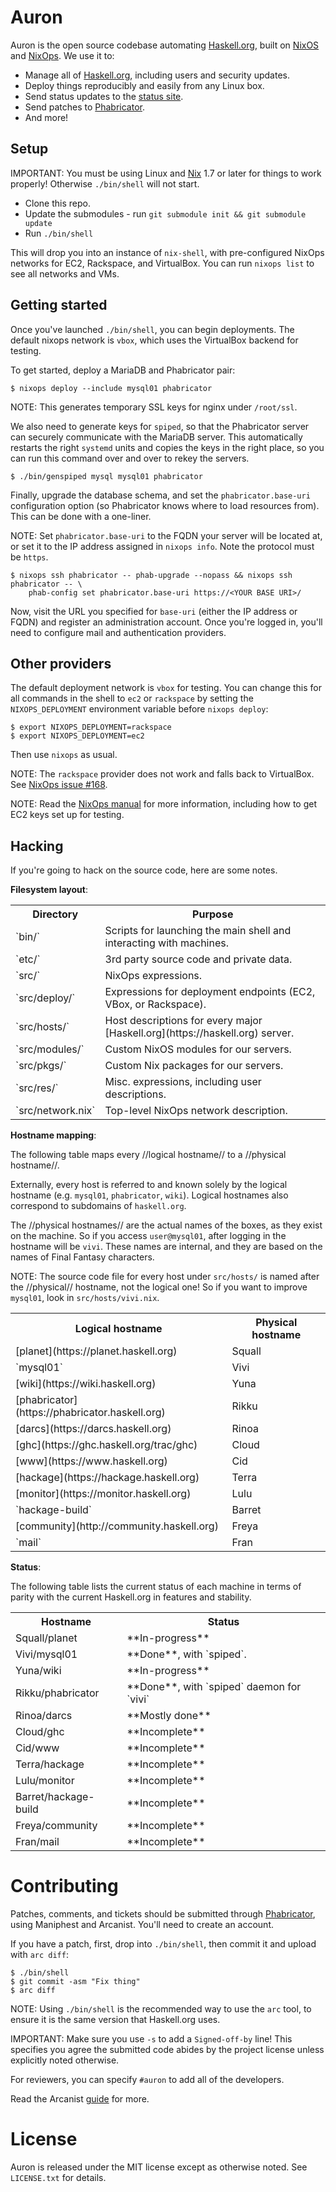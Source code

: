 Auron
=================

Auron is the open source codebase automating
[Haskell.org](https://haskell.org), built on [NixOS](http://nixos.org)
and [NixOps](http://nixos.org/nixops). We use it to:

 - Manage all of [Haskell.org](https://haskell.org), including users
   and security updates.
 - Deploy things reproducibly and easily from any Linux box.
 - Send status updates to the [status site](http://status.haskell.org).
 - Send patches to [Phabricator](https://phabricator.haskell.org).
 - And more!

Setup
-----------------

IMPORTANT: You must be using Linux and
[Nix](http://nixos.org/nix/manual/#chap-installation) 1.7 or later for
things to work properly! Otherwise `./bin/shell` will not start.

- Clone this repo.
- Update the submodules - run `git submodule init && git submodule update`
- Run `./bin/shell`

This will drop you into an instance of `nix-shell`, with
pre-configured NixOps networks for EC2, Rackspace, and VirtualBox. You
can run `nixops list` to see all networks and VMs.

Getting started
-----------------

Once you've launched `./bin/shell`, you can begin deployments. The
default nixops network is `vbox`, which uses the VirtualBox backend
for testing.

To get started, deploy a MariaDB and Phabricator pair:

```
$ nixops deploy --include mysql01 phabricator
```

NOTE: This generates temporary SSL keys for nginx under `/root/ssl`.

We also need to generate keys for `spiped`, so that the Phabricator
server can securely communicate with the MariaDB server. This
automatically restarts the right `systemd` units and copies the keys
in the right place, so you can run this command over and over to rekey
the servers.

```
$ ./bin/genspiped mysql mysql01 phabricator
```

Finally, upgrade the database schema, and set the
`phabricator.base-uri` configuration option (so Phabricator knows
where to load resources from). This can be done with a one-liner.

NOTE: Set `phabricator.base-uri` to the FQDN your server will be
located at, or set it to the IP address assigned in `nixops info`.
Note the protocol must be `https`.

```
$ nixops ssh phabricator -- phab-upgrade --nopass && nixops ssh phabricator -- \
    phab-config set phabricator.base-uri https://<YOUR BASE URI>/
```

Now, visit the URL you specified for `base-uri` (either the IP address
or FQDN) and register an administration account. Once you're logged
in, you'll need to configure mail and authentication providers.

Other providers
-----------------

The default deployment network is `vbox` for testing. You can change
this for all commands in the shell to `ec2` or `rackspace` by setting
the `NIXOPS_DEPLOYMENT` environment variable before `nixops deploy`:


```
$ export NIXOPS_DEPLOYMENT=rackspace
$ export NIXOPS_DEPLOYMENT=ec2
```

Then use `nixops` as usual.

NOTE: The `rackspace` provider does not work and falls back to
VirtualBox. See
[NixOps issue #168](https://github.com/NixOS/nixops/issues/168).

NOTE: Read the [NixOps manual](http://nixos.org/nixops/manual/) for
more information, including how to get EC2 keys set up for testing.

Hacking
-----------------

If you're going to hack on the source code, here are some notes.

**Filesystem layout**:

<table>
  <tr>
    <th>Directory</th>
    <th>Purpose</th>
  </tr>
  <tr>
    <td>`bin/`</td>
    <td>Scripts for launching the main shell and interacting with machines.</td>
  </tr>
  <tr>
    <td>`etc/`</td>
    <td>3rd party source code and private data.</td>
  </tr>
  <tr>
    <td>`src/`</td>
    <td>NixOps expressions.</td>
  </tr>
  <tr>
    <td>`src/deploy/`</td>
    <td>Expressions for deployment endpoints (EC2, VBox, or Rackspace).</td>
  </tr>
  <tr>
    <td>`src/hosts/`</td>
    <td>Host descriptions for every major
    [Haskell.org](https://haskell.org) server.</td>
  </tr>
  <tr>
    <td>`src/modules/`</td>
    <td>Custom NixOS modules for our servers.</td>
  </tr>
  <tr>
    <td>`src/pkgs/`</td>
    <td>Custom Nix packages for our servers.</td>
  </tr>
  <tr>
    <td>`src/res/`</td>
    <td>Misc. expressions, including user descriptions.</td>
  </tr>
  <tr>
    <td>`src/network.nix`</td>
    <td>Top-level NixOps network description.</td>
  </tr>
</table>

**Hostname mapping**:

The following table maps every //logical hostname// to a //physical hostname//.

Externally, every host is referred to and known solely by the logical
hostname (e.g. `mysql01`, `phabricator`, `wiki`). Logical hostnames
also correspond to subdomains of `haskell.org`.

The //physical hostnames// are the actual names of the boxes, as they
exist on the machine. So if you access `user@mysql01`, after logging
in the hostname will be `vivi`. These names are internal, and they are
based on the names of Final Fantasy characters.

NOTE: The source code file for every host under `src/hosts/` is named
after the //physical// hostname, not the logical one! So if you want
to improve `mysql01`, look in `src/hosts/vivi.nix`.

<table>
  <tr>
    <th>Logical hostname</th>
    <th>Physical hostname</th>
  </tr>
  <tr>
    <td>[planet](https://planet.haskell.org)</td>
    <td>Squall</td>
  </tr>
  <tr>
    <td>`mysql01`</td>
    <td>Vivi</td>
  </tr>
  <tr>
    <td>[wiki](https://wiki.haskell.org)</td>
    <td>Yuna</td>
  </tr>
  <tr>
    <td>[phabricator](https://phabricator.haskell.org)</td>
    <td>Rikku</td>
  </tr>
  <tr>
    <td>[darcs](https://darcs.haskell.org)</td>
    <td>Rinoa</td>
  </tr>
  <tr>
    <td>[ghc](https://ghc.haskell.org/trac/ghc)</td>
    <td>Cloud</td>
  </tr>
  <tr>
    <td>[www](https://www.haskell.org)</td>
    <td>Cid</td>
  </tr>
  <tr>
    <td>[hackage](https://hackage.haskell.org)</td>
    <td>Terra</td>
  </tr>
  <tr>
    <td>[monitor](https://monitor.haskell.org)</td>
    <td>Lulu</td>
  </tr>
  <tr>
    <td>`hackage-build`</td>
    <td>Barret</td>
  </tr>
  <tr>
    <td>[community](http://community.haskell.org)</td>
    <td>Freya</td>
  </tr>
  <tr>
    <td>`mail`</td>
    <td>Fran</td>
  </tr>
</table>

**Status**:

The following table lists the current status of each machine in terms
of parity with the current Haskell.org in features and stability.

<table>
  <tr>
    <th>Hostname</th>
    <th>Status</th>
  </tr>
  <tr>
    <td>Squall/planet</td>
    <td>**In-progress**</td>
  </tr>
  <tr>
    <td>Vivi/mysql01</td>
    <td>**Done**, with `spiped`.</td>
  </tr>
  <tr>
    <td>Yuna/wiki</td>
    <td>**In-progress**</td>
  </tr>
  <tr>
    <td>Rikku/phabricator</td>
    <td>**Done**, with `spiped` daemon for `vivi`</td>
  </tr>
  <tr>
    <td>Rinoa/darcs</td>
    <td>**Mostly done**</td>
  </tr>
  <tr>
    <td>Cloud/ghc</td>
    <td>**Incomplete**</td>
  </tr>
  <tr>
    <td>Cid/www</td>
    <td>**Incomplete**</td>
  </tr>
  <tr>
    <td>Terra/hackage</td>
    <td>**Incomplete**</td>
  </tr>
  <tr>
    <td>Lulu/monitor</td>
    <td>**Incomplete**</td>
  </tr>
  <tr>
    <td>Barret/hackage-build</td>
    <td>**Incomplete**</td>
  </tr>
  <tr>
    <td>Freya/community</td>
    <td>**Incomplete**</td>
  </tr>
  <tr>
    <td>Fran/mail</td>
    <td>**Incomplete**</td>
  </tr>
</table>


Contributing
=================

Patches, comments, and tickets should be submitted through
[Phabricator](https://phabricator.haskell.org), using Maniphest and
Arcanist. You'll need to create an account.

If you have a patch, first, drop into `./bin/shell`, then commit it
and upload with `arc diff`:

```
$ ./bin/shell
$ git commit -asm "Fix thing"
$ arc diff
```

NOTE: Using `./bin/shell` is the recommended way to use the `arc`
tool, to ensure it is the same version that Haskell.org uses.

IMPORTANT: Make sure you use `-s` to add a `Signed-off-by` line! This
specifies you agree the submitted code abides by the project license
unless explicitly noted otherwise.

For reviewers, you can specify `#auron` to add all of the developers.

Read the Arcanist
[guide](https://secure.phabricator.com/book/phabricator/article/arcanist/)
for more.

License
=================

Auron is released under the MIT license except as otherwise noted. See
`LICENSE.txt` for details.
